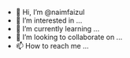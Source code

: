 - 👋 Hi, I’m @naimfaizul
- 👀 I’m interested in ...
- 🌱 I’m currently learning ...
- 💞️ I’m looking to collaborate on ...
- 📫 How to reach me ...

<!---
naimfaizul/naimfaizul is a ✨ special ✨ repository because its `README.md` (this file) appears on your GitHub profile.
You can click the Preview link to take a look at your changes.
--->
